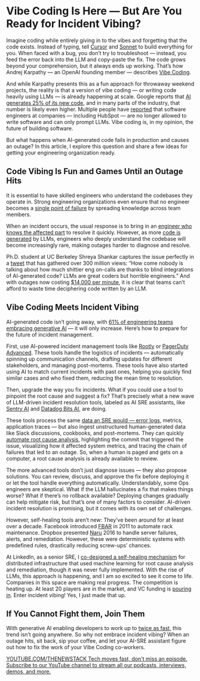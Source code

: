 # Vibe Coding Is Here — But Are You Ready for Incident Vibing?
Imagine coding while entirely giving in to the vibes and forgetting that the code exists. Instead of typing, tell [Cursor](https://www.cursor.com/) and [Sonnet](https://www.anthropic.com/claude/sonnet) to build everything for you. When faced with a bug, you don’t try to troubleshoot — instead, you feed the error back into the LLM and copy-paste the fix. The code grows beyond your comprehension, but it always ends up working. That’s how Andrej Karpathy — an OpenAI founding member — describes [Vibe Coding](https://x.com/karpathy/status/1886192184808149383).

And while Karpathy presents this as a fun approach for throwaway weekend projects, the reality is that a version of vibe coding — or writing code heavily using LLMs — is already happening at scale. Google reports that [AI generates 25% of its new code](https://arstechnica.com/ai/2024/10/google-ceo-says-over-25-of-new-google-code-is-generated-by-ai/), and in many parts of the industry, that number is likely even higher. Multiple people have [reported](https://www.linkedin.com/feed/update/urn:li:activity:7293680969788653569/) that software engineers at companies — including HubSpot — are no longer allowed to write software and can only prompt LLMs. Vibe coding is, in my opinion, the future of building software.

But what happens when AI-generated code fails in production and causes an outage? In this article, I explore this question and share a few ideas for getting your engineering organization ready.

## Code Vibing Is Fun and Games Until an Outage Hits
It is essential to have skilled engineers who understand the codebases they operate in. Strong engineering organizations even ensure that no engineer becomes a [single point of failure](https://thenewstack.io/james-webb-space-telescope-and-344-single-points-of-failure/) by spreading knowledge across team members.

When an incident occurs, the usual response is to bring in an [engineer who knows the affected part](https://thenewstack.io/the-6-pillars-of-platform-engineering-part-1-security/) to resolve it quickly. However, as more [code is generated](https://thenewstack.io/ai-code-generation-6-faqs-for-developers/) by LLMs, engineers who deeply understand the codebase will become increasingly rare, making outages harder to diagnose and resolve.

Ph.D. student at UC Berkeley Shreya Shankar captures the issue perfectly in a [tweet](https://x.com/sh_reya/status/1873431565650502060) that has gathered over 300 million views: “How come nobody is talking about how much shittier eng on-calls are thanks to blind integrations of AI-generated code? LLMs are great coders but horrible engineers.” And with outages now costing [$14,000 per minute](https://www.bigpanda.io/blog/it-outage-costs-2024/), it is clear that teams can’t afford to waste time deciphering code written by an LLM.

## Vibe Coding Meets Incident Vibing
AI-generated code isn’t going away, with [61% of engineering teams embracing generative AI](https://jellyfish.co/blog/61-of-engineering-teams-are-embracing-generative-ai-heres-why-and-how-to-join-them/) — it will only increase. Here’s how to prepare for the future of incident management.

First, use AI-powered incident management tools like [Rootly](https://rootly.com/ai) or [PagerDuty Advanced](https://www.pagerduty.com/platform/generative-ai/). These tools handle the logistics of incidents — automatically spinning up communication channels, drafting updates for different stakeholders, and managing post-mortems. These tools have also started using AI to match current incidents with past ones, helping you quickly find similar cases and who fixed them, reducing the mean time to resolution.

Then, upgrade the way you fix incidents. What if you could use a tool to pinpoint the root cause and suggest a fix? That’s precisely what a new wave of LLM-driven incident resolution tools, labeled as AI SRE assistants, like [Sentry AI](https://sentry.io/changelog/sentry-ai-now-available-for-early-adopters/) and [Datadog Bits AI,](https://docs.datadoghq.com/bits_ai/) are doing.

These tools process the same [data an SRE would — error logs](https://thenewstack.io/observability-isnt-enough-its-time-to-federate-log-data/), metrics, application traces — but also ingest unstructured human-generated data like Slack discussions, cookbooks, and post-mortems. They can quickly [automate root cause analysis](https://thenewstack.io/machine-learning-for-automated-root-cause-analysis-promise-and-pain/), highlighting the commit that triggered the issue, visualizing how it affected system metrics, and tracing the chain of failures that led to an outage. So, when a human is paged and gets on a computer, a root cause analysis is already available to review.

The more advanced tools don’t just diagnose issues — they also propose solutions. You can review, discuss, and approve the fix before deploying it or let the tool handle everything automatically. Understandably, some Ops engineers are skeptical. What if the LLM hallucinates a fix that makes things worse? What if there’s no rollback available? Deploying changes gradually can help mitigate risk, but that’s one of many factors to consider. AI-driven incident resolution is promising, but it comes with its own set of challenges.

However, self-healing tools aren’t new: They’ve been around for at least over a decade. Facebook introduced [FBAR](https://engineering.fb.com/2011/09/15/data-center-engineering/making-facebook-self-healing/) in 2011 to automate rack maintenance. Dropbox presented [Naru](https://www.usenix.org/conference/srecon16europe/program/presentation/mah) 2016 to handle server failures, alerts, and remediation. However, these were deterministic systems with predefined rules, drastically reducing screw-ups’ chances.

At LinkedIn, as a senior SRE, I [co-designed a self-healing mechanism](https://patentcenter.uspto.gov/applications/14185537) for distributed infrastructure that used machine learning for root cause analysis and remediation, though it was never fully implemented. With the rise of LLMs, this approach is happening, and I am so excited to see it come to life. Companies in this space are making real progress. The competition is heating up. At least 20 players are in the market, and VC funding is [pouring in](https://techcrunch.com/2024/12/11/microsofts-m12-invests-another-22-5m-into-nuebird-months-after-its-22m-seed-round/). Enter incident vibing! Yes, I just made that up.

## If You Cannot Fight them, Join Them
With generative AI enabling developers to work up to [twice as fast](https://www.mckinsey.com/capabilities/mckinsey-digital/our-insights/unleashing-developer-productivity-with-generative-ai), this trend isn’t going anywhere. So why not embrace incident vibing? When an outage hits, sit back, sip your coffee, and let your AI-SRE assistant figure out how to fix the work of your Vibe Coding co-workers.

[
YOUTUBE.COM/THENEWSTACK
Tech moves fast, don't miss an episode. Subscribe to our YouTube
channel to stream all our podcasts, interviews, demos, and more.
](https://youtube.com/thenewstack?sub_confirmation=1)